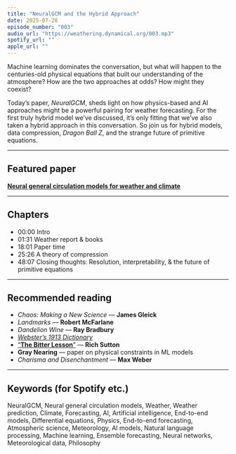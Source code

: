 ```yaml
---
title: "NeuralGCM and the Hybrid Approach"
date: 2025-07-28
episode_number: "003"
audio_url: "https://weathering.dynamical.org/003.mp3"
spotify_url: ""
apple_url: ""
---
```


Machine learning dominates the conversation, but what will happen to the centuries-old physical equations that built our understanding of the atmosphere? How are the two approaches at odds? How might they coexist?

Today’s paper, *NeuralGCM*, sheds light on how physics-based and AI approaches might be a powerful pairing for weather forecasting. For the first truly hybrid model we’ve discussed, it’s only fitting that we’ve also taken a hybrid approach in this conversation. So join us for hybrid models, data compression, *Dragon Ball Z*, and the strange future of primitive equations.

---

## Featured paper

**[Neural general circulation models for weather and climate](https://www.nature.com/articles/s41586-024-07744-y)**

---

## Chapters

- 00:00 Intro
- 01:31 Weather report & books
- 18:01 Paper time
- 25:26 A theory of compression
- 48:07 Closing thoughts: Resolution, interpretability, & the future of primitive equations

---

## Recommended reading

- *Chaos: Making a New Science* — **James Gleick**  
- *Landmarks* — **Robert McFarlane**  
- *Dandelion Wine* — **Ray Bradbury**  
- [*Webster’s 1913 Dictionary*](https://www.google.com/url?q=https://www.websters1913.com/words/Wind)
- [“**The Bitter Lesson**”](http://www.incompleteideas.net/IncIdeas/BitterLesson.html) — **Rich Sutton**  
- **Gray Nearing** — paper on physical constraints in ML models  
- *Charisma and Disenchantment* — **Max Weber**

---

## Keywords (for Spotify etc.)

NeuralGCM, Neural general circulation models, Weather, Weather prediction, Climate, Forecasting, AI, Artificial intelligence, End-to-end models, Differential equations, Physics, End-to-end forecasting, Atmospheric science, Meteorology, AI models, Natural language processing, Machine learning, Ensemble forecasting, Neural networks, Meteorological data, Philosophy
